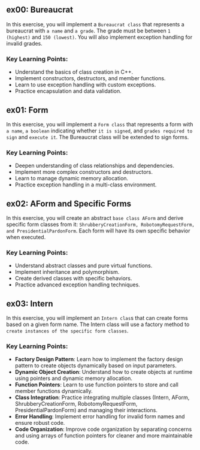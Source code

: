 ## ex00: Bureaucrat
In this exercise, you will implement a `Bureaucrat class` that represents a bureaucrat with `a name` and `a grade`. The grade must be between `1 (highest)` and `150 (lowest)`. You will also implement exception handling for invalid grades.

### Key Learning Points:

- Understand the basics of class creation in C++.
- Implement constructors, destructors, and member functions.
- Learn to use exception handling with custom exceptions.
- Practice encapsulation and data validation.

## ex01: Form
In this exercise, you will implement a `Form class` that represents a form with `a name`, `a boolean` indicating whether `it is signed`, and `grades required to sign` and `execute it`. The Bureaucrat class will be extended to sign forms.

### Key Learning Points:

- Deepen understanding of class relationships and dependencies.
- Implement more complex constructors and destructors.
- Learn to manage dynamic memory allocation.
- Practice exception handling in a multi-class environment.

## ex02: AForm and Specific Forms
In this exercise, you will create an abstract `base class AForm` and derive specific form classes from it: `ShrubberyCreationForm, RobotomyRequestForm, and PresidentialPardonForm`. Each form will have its own specific behavior when executed.

### Key Learning Points:

- Understand abstract classes and pure virtual functions.
- Implement inheritance and polymorphism.
- Create derived classes with specific behaviors.
- Practice advanced exception handling techniques.

## ex03: Intern
In this exercise, you will implement an `Intern clas`s that can create forms based on a given form name. The Intern class will use a factory method to `create instances of the specific form classes`.

### Key Learning Points:
- **Factory Design Pattern**: Learn how to implement the factory design pattern to create objects dynamically based on input parameters.
- **Dynamic Object Creation**: Understand how to create objects at runtime using pointers and dynamic memory allocation.
- **Function Pointers**: Learn to use function pointers to store and call member functions dynamically.
- **Class Integration**: Practice integrating multiple classes (Intern, AForm, ShrubberyCreationForm, RobotomyRequestForm, PresidentialPardonForm) and managing their interactions.
- **Error Handling**: Implement error handling for invalid form names and ensure robust code.
- **Code Organization**: Improve code organization by separating concerns and using arrays of function pointers for cleaner and more maintainable code.
